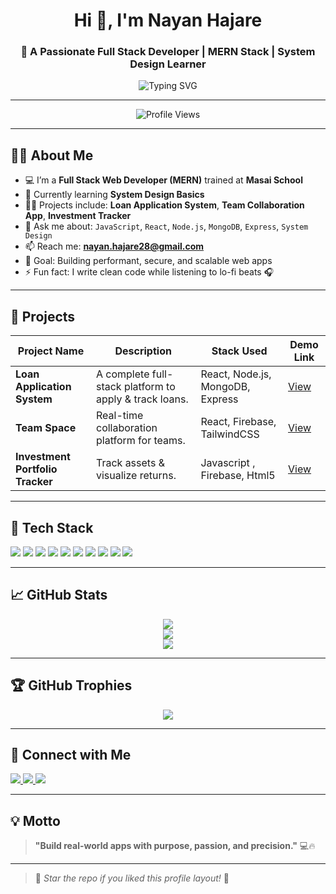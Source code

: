 <h1 align="center">Hi 👋, I'm Nayan Hajare</h1>
<h3 align="center">🚀 A Passionate Full Stack Developer | MERN Stack | System Design Learner</h3>

<p align="center">
  <img src="https://readme-typing-svg.demolab.com?font=Fira+Code&weight=500&size=22&pause=1000&center=true&vCenter=true&width=600&lines=Full+Stack+Developer+%7C+React+%7C+Node.js+%7C+MongoDB;Clean+Code+%7C+System+Design+%7C+Creative+UI+%7C+Problem+Solver" alt="Typing SVG" />
</p>

---

<p align="center">
  <img src="https://komarev.com/ghpvc/?username=nayanhajare&label=Profile%20views&color=0e75b6&style=flat" alt="Profile Views" />
</p>

---

## 🧑‍💻 About Me

- 💻 I’m a **Full Stack Web Developer (MERN)** trained at **Masai School**
- 🌱 Currently learning **System Design Basics**
- 👨‍💻 Projects include: **Loan Application System**, **Team Collaboration App**, **Investment Tracker**
- 💬 Ask me about: `JavaScript`, `React`, `Node.js`, `MongoDB`, `Express`, `System Design`
- 📫 Reach me: **nayan.hajare28@gmail.com**
- 🎯 Goal: Building performant, secure, and scalable web apps
- ⚡ Fun fact: I write clean code while listening to lo-fi beats 🎧

---

## 🚀 Projects

| Project Name                | Description                                             | Stack Used                        | Demo Link |
|----------------------------|---------------------------------------------------------|-----------------------------------|-----------|
| **Loan Application System**| A complete full-stack platform to apply & track loans. | React, Node.js, MongoDB, Express  | [View](https://loan-app-frontend-eight.vercel.app/register) |
| **Team Space**             | Real-time collaboration platform for teams.             | React, Firebase, TailwindCSS      | [View](https://teamspace12.netlify.app/) |
| **Investment Portfolio Tracker** | Track assets & visualize returns.                 |  Javascript , Firebase, Html5       | [View](https://nayan-investmentportfoliotracker.netlify.app/login.html) |

---

## 🔧 Tech Stack

<p align="left">
  <img src="https://img.shields.io/badge/React-61DAFB?style=for-the-badge&logo=react&logoColor=black" />
  <img src="https://img.shields.io/badge/Node.js-339933?style=for-the-badge&logo=node-dot-js&logoColor=white" />
  <img src="https://img.shields.io/badge/MongoDB-4EA94B?style=for-the-badge&logo=mongodb&logoColor=white" />
  <img src="https://img.shields.io/badge/Express.js-000000?style=for-the-badge&logo=express&logoColor=white" />
  <img src="https://img.shields.io/badge/JavaScript-F7DF1E?style=for-the-badge&logo=javascript&logoColor=black" />
  <img src="https://img.shields.io/badge/HTML5-E34F26?style=for-the-badge&logo=html5&logoColor=white" />
  <img src="https://img.shields.io/badge/CSS3-1572B6?style=for-the-badge&logo=css3&logoColor=white" />
  <img src="https://img.shields.io/badge/TailwindCSS-38B2AC?style=for-the-badge&logo=tailwind-css&logoColor=white" />
  <img src="https://img.shields.io/badge/Postman-FF6C37?style=for-the-badge&logo=postman&logoColor=white" />
  <img src="https://img.shields.io/badge/Firebase-FFCA28?style=for-the-badge&logo=firebase&logoColor=black" />
</p>

---

## 📈 GitHub Stats

<p align="center">
  <img src="https://github-readme-stats.vercel.app/api/top-langs?username=nayanhajare&show_icons=true&locale=en&layout=compact&theme=tokyonight" />
  <br />
  <img src="https://github-readme-stats.vercel.app/api?username=nayanhajare&show_icons=true&locale=en&theme=tokyonight" />
  <br />
  <img src="https://github-readme-streak-stats.herokuapp.com/?user=nayanhajare&theme=tokyonight" />
</p>

---

## 🏆 GitHub Trophies

<p align="center">
  <img src="https://github-profile-trophy.vercel.app/?username=nayanhajare&theme=gruvbox&row=1&column=6" />
</p>

---

## 🔗 Connect with Me

<p align="left">
  <a href="https://linkedin.com/in/nayan-hajare" target="_blank">
    <img src="https://img.shields.io/badge/LinkedIn-%230077B5.svg?&style=for-the-badge&logo=linkedin&logoColor=white"/>
  </a>
  <a href="mailto:nayan.hajare28@gmail.com">
    <img src="https://img.shields.io/badge/Gmail-D14836?style=for-the-badge&logo=gmail&logoColor=white"/>
  </a>
  <a href="https://github.com/nayanhajare" target="_blank">
    <img src="https://img.shields.io/badge/GitHub-%2312100E.svg?style=for-the-badge&logo=github&logoColor=white"/>
  </a>
</p>

---

## 💡 Motto

> **"Build real-world apps with purpose, passion, and precision."** 💻🔥

---

> 🔔 *Star the repo if you liked this profile layout!* 🌟  
